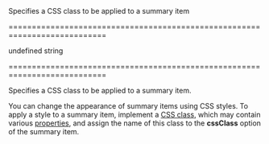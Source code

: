 <!--**
/*-------------------------------------------
    Auto-generated file. Do not modify.
-------------------------------------------

**-->
<!--d-->Specifies a CSS class to be applied to a summary item<!--/d-->
===========================================================================
<!--default-->undefined<!--/default-->
<!--type-->string<!--/type-->
===========================================================================

<!--shortDescription-->
Specifies a CSS class to be applied to a summary item.
<!--/shortDescription-->

<!--fullDescription-->
You can change the appearance of summary items using CSS styles. To apply a style to a summary item, implement a [CSS class](http://www.w3schools.com/cssref/sel_class.asp), which may contain various [properties](http://www.w3schools.com/cssref/default.asp), and assign the name of this class to the **cssClass** option of the summary item.
<!--/fullDescription-->